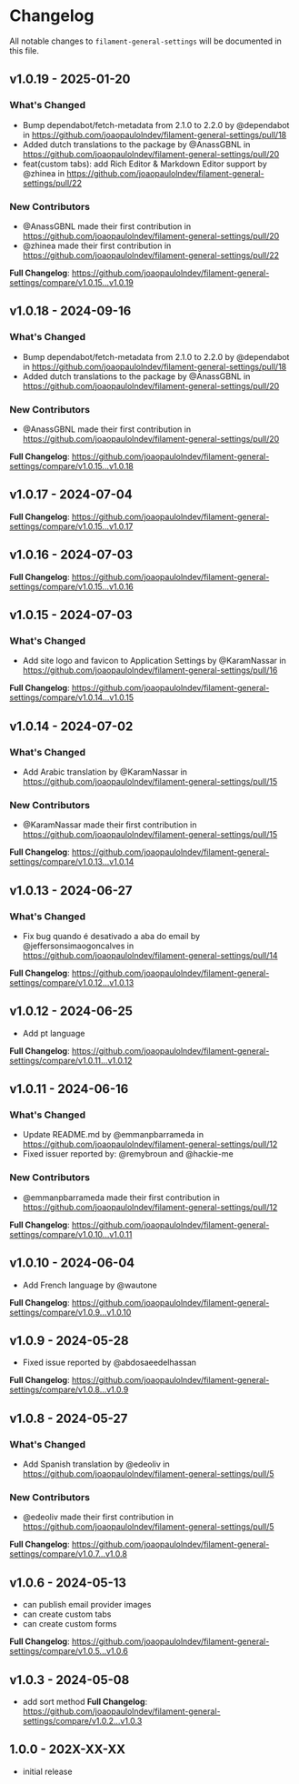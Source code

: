 # Changelog

All notable changes to `filament-general-settings` will be documented in this file.

## v1.0.19 - 2025-01-20

### What's Changed

* Bump dependabot/fetch-metadata from 2.1.0 to 2.2.0 by @dependabot in https://github.com/joaopaulolndev/filament-general-settings/pull/18
* Added dutch translations to the package by @AnassGBNL in https://github.com/joaopaulolndev/filament-general-settings/pull/20
* feat(custom tabs): add Rich Editor & Markdown Editor support by @zhinea in https://github.com/joaopaulolndev/filament-general-settings/pull/22

### New Contributors

* @AnassGBNL made their first contribution in https://github.com/joaopaulolndev/filament-general-settings/pull/20
* @zhinea made their first contribution in https://github.com/joaopaulolndev/filament-general-settings/pull/22

**Full Changelog**: https://github.com/joaopaulolndev/filament-general-settings/compare/v1.0.15...v1.0.19

## v1.0.18 - 2024-09-16

### What's Changed

* Bump dependabot/fetch-metadata from 2.1.0 to 2.2.0 by @dependabot in https://github.com/joaopaulolndev/filament-general-settings/pull/18
* Added dutch translations to the package by @AnassGBNL in https://github.com/joaopaulolndev/filament-general-settings/pull/20

### New Contributors

* @AnassGBNL made their first contribution in https://github.com/joaopaulolndev/filament-general-settings/pull/20

**Full Changelog**: https://github.com/joaopaulolndev/filament-general-settings/compare/v1.0.15...v1.0.18

## v1.0.17 - 2024-07-04

**Full Changelog**: https://github.com/joaopaulolndev/filament-general-settings/compare/v1.0.15...v1.0.17

## v1.0.16 - 2024-07-03

**Full Changelog**: https://github.com/joaopaulolndev/filament-general-settings/compare/v1.0.15...v1.0.16

## v1.0.15 - 2024-07-03

### What's Changed

* Add site logo and favicon to Application Settings by @KaramNassar in https://github.com/joaopaulolndev/filament-general-settings/pull/16

**Full Changelog**: https://github.com/joaopaulolndev/filament-general-settings/compare/v1.0.14...v1.0.15

## v1.0.14 - 2024-07-02

### What's Changed

* Add Arabic translation by @KaramNassar in https://github.com/joaopaulolndev/filament-general-settings/pull/15

### New Contributors

* @KaramNassar made their first contribution in https://github.com/joaopaulolndev/filament-general-settings/pull/15

**Full Changelog**: https://github.com/joaopaulolndev/filament-general-settings/compare/v1.0.13...v1.0.14

## v1.0.13 - 2024-06-27

### What's Changed

* Fix bug quando é desativado a aba do email by @jeffersonsimaogoncalves in https://github.com/joaopaulolndev/filament-general-settings/pull/14

**Full Changelog**: https://github.com/joaopaulolndev/filament-general-settings/compare/v1.0.12...v1.0.13

## v1.0.12 - 2024-06-25

- Add pt language

**Full Changelog**: https://github.com/joaopaulolndev/filament-general-settings/compare/v1.0.11...v1.0.12

## v1.0.11 - 2024-06-16

### What's Changed

* Update README.md by @emmanpbarrameda in https://github.com/joaopaulolndev/filament-general-settings/pull/12
* Fixed issuer reported by: @remybroun and @hackie-me

### New Contributors

* @emmanpbarrameda made their first contribution in https://github.com/joaopaulolndev/filament-general-settings/pull/12

**Full Changelog**: https://github.com/joaopaulolndev/filament-general-settings/compare/v1.0.10...v1.0.11

## v1.0.10 - 2024-06-04

- Add French language by @wautone

**Full Changelog**: https://github.com/joaopaulolndev/filament-general-settings/compare/v1.0.9...v1.0.10

## v1.0.9 - 2024-05-28

- Fixed issue reported by @abdosaeedelhassan

**Full Changelog**: https://github.com/joaopaulolndev/filament-general-settings/compare/v1.0.8...v1.0.9

## v1.0.8 - 2024-05-27

### What's Changed

* Add Spanish translation by @edeoliv in https://github.com/joaopaulolndev/filament-general-settings/pull/5

### New Contributors

* @edeoliv made their first contribution in https://github.com/joaopaulolndev/filament-general-settings/pull/5

**Full Changelog**: https://github.com/joaopaulolndev/filament-general-settings/compare/v1.0.7...v1.0.8

## v1.0.6 - 2024-05-13

- can publish email provider images
- can create custom tabs
- can create custom forms

**Full Changelog**: https://github.com/joaopaulolndev/filament-general-settings/compare/v1.0.5...v1.0.6

## v1.0.3 - 2024-05-08

- add sort method
  **Full Changelog**: https://github.com/joaopaulolndev/filament-general-settings/compare/v1.0.2...v1.0.3

## 1.0.0 - 202X-XX-XX

- initial release
